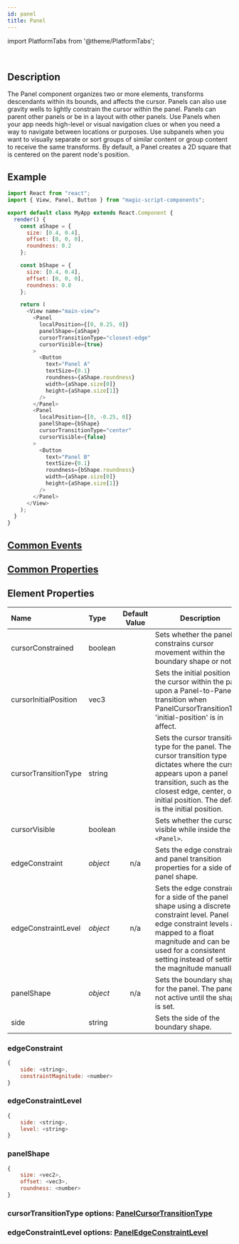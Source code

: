 ```yaml
---
id: panel
title: Panel
---
```


import PlatformTabs from '@theme/PlatformTabs';

<PlatformTabs component='panel' />​

## Description

The Panel component organizes two or more elements, transforms descendants within its bounds, and affects the cursor. Panels can also use gravity wells to lightly constrain the cursor within the panel. Panels can parent other panels or be in a layout with other panels. Use Panels when your app needs high-level or visual navigation clues or when you need a way to navigate between locations or purposes. Use subpanels when you want to visually separate or sort groups of similar content or group content to receive the same transforms. By default, a Panel creates a 2D square that is centered on the parent node's position.

## Example

```javascript
import React from "react";
import { View, Panel, Button } from "magic-script-components";

export default class MyApp extends React.Component {
  render() {
    const aShape = {
      size: [0.4, 0.4],
      offset: [0, 0, 0],
      roundness: 0.2
    };

    const bShape = {
      size: [0.4, 0.4],
      offset: [0, 0, 0],
      roundness: 0.8
    };

    return (
      <View name="main-view">
        <Panel
          localPosition={[0, 0.25, 0]}
          panelShape={aShape}
          cursorTransitionType="closest-edge"
          cursorVisible={true}
        >
          <Button
            text="Panel A"
            textSize={0.1}
            roundness={aShape.roundness}
            width={aShape.size[0]}
            height={aShape.size[1]}
          />
        </Panel>
        <Panel
          localPosition={[0, -0.25, 0]}
          panelShape={bShape}
          cursorTransitionType="center"
          cursorVisible={false}
        >
          <Button
            text="Panel B"
            textSize={0.1}
            roundness={bShape.roundness}
            width={aShape.size[0]}
            height={aShape.size[1]}
          />
        </Panel>
      </View>
    );
  }
}
```

## [Common Events](../events/CommonEvents.md)

## [Common Properties](../types/Properties.md)

## Element Properties

| Name                  | Type     | Default Value | Description                                                                                                                                                                                                                                |
| :-------------------- | :------- | :-----------: | ------------------------------------------------------------------------------------------------------------------------------------------------------------------------------------------------------------------------------------------ |
| cursorConstrained     | boolean  |               | Sets whether the panel constrains cursor movement within the boundary shape or not.                                                                                                                                                        |
| cursorInitialPosition | vec3     |               | Sets the initial position of the cursor within the panel upon a Panel-to-Panel transition when PanelCursorTransitionType 'initial-position' is in affect.                                                                                  |
| cursorTransitionType  | string   |               | Sets the cursor transition type for the panel. The cursor transition type dictates where the cursor appears upon a panel transition, such as the closest edge, center, or initial position. The default is the initial position.           |
| cursorVisible         | boolean  |               | Sets whether the cursor is visible while inside the `<Panel>`.                                                                                                                                                                             |
| edgeConstraint        | _object_ |      n/a      | Sets the edge constraint and panel transition properties for a side of the panel shape.                                                                                                                                                    |
| edgeConstraintLevel   | _object_ |      n/a      | Sets the edge constraint for a side of the panel shape using a discrete constraint level. Panel edge constraint levels are mapped to a float magnitude and can be used for a consistent setting instead of setting the magnitude manually. |
| panelShape            | _object_ |      n/a      | Sets the boundary shape for the panel. The panel is not active until the shape is set.                                                                                                                                                     |
| side                  | string   |               | Sets the side of the boundary shape.                                                                                                                                                                                                       |

### edgeConstraint

```javascript
{
    side: <string>,
    constraintMagnitude: <number>
}
```

### edgeConstraintLevel

```javascript
{
    side: <string>,
    level: <string>
}
```

### panelShape

```javascript
{
    size: <vec2>,
    offset: <vec3>,
    roundness: <number>
}
```

### cursorTransitionType options: [PanelCursorTransitionType](../types/PanelCursorTransitionType.md)

### edgeConstraintLevel options: [PanelEdgeConstraintLevel](../types/PanelEdgeConstraintLevel.md)
